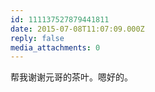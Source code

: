 ```yaml
---
id: 111137527879441811
date: 2015-07-08T11:07:09.000Z
reply: false
media_attachments: 0
---
```


帮我谢谢元哥的茶叶。嗯好的。

